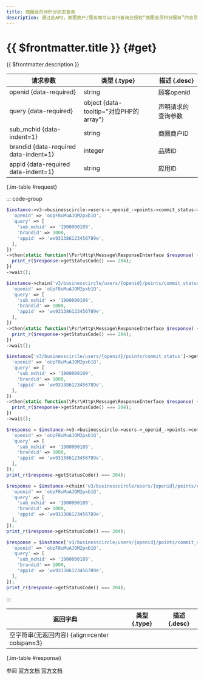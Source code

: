 ```yaml
---
title: 商圈会员待积分状态查询
description: 通过此API，商圈商户/服务商可以自行查询已授权“商圈会员积分服务”的会员用户当日在该商圈的待积分状态。
---
```


# {{ $frontmatter.title }} {#get}

{{ $frontmatter.description }}

| 请求参数 | 类型 {.type} | 描述 {.desc}
| --- | --- | ---
| openid {data-required} | string | 顾客openid
| query {data-required} | object {data-tooltip="对应PHP的array"} | 声明请求的查询参数
| sub_mchid {data-indent=1} | string | 商圈商户ID
| brandid {data-required data-indent=1} | integer | 品牌ID
| appid {data-required data-indent=1} | string | 应用ID

{.im-table #request}

::: code-group

```php [异步纯链式]
$instance->v3->businesscircle->users->_openid_->points->commit_status->getAsync([
  'openid' => 'oUpF8uMuAJOM2pxb1Q',
  'query' => [
    'sub_mchid' => '1900000109',
    'brandid' => 1000,
    'appid' => 'wx931386123456789e',
  ],
])
->then(static function(\Psr\Http\Message\ResponseInterface $response) {
  print_r($response->getStatusCode() === 204);
})
->wait();
```

```php [异步声明式]
$instance->chain('v3/businesscircle/users/{openid}/points/commit_status')->getAsync([
  'openid' => 'oUpF8uMuAJOM2pxb1Q',
  'query' => [
    'sub_mchid' => '1900000109',
    'brandid' => 1000,
    'appid' => 'wx931386123456789e',
  ],
])
->then(static function(\Psr\Http\Message\ResponseInterface $response) {
  print_r($response->getStatusCode() === 204);
})
->wait();
```

```php [异步属性式]
$instance['v3/businesscircle/users/{openid}/points/commit_status']->getAsync([
  'openid' => 'oUpF8uMuAJOM2pxb1Q',
  'query' => [
    'sub_mchid' => '1900000109',
    'brandid' => 1000,
    'appid' => 'wx931386123456789e',
  ],
])
->then(static function(\Psr\Http\Message\ResponseInterface $response) {
  print_r($response->getStatusCode() === 204);
})
->wait();
```

```php [同步纯链式]
$response = $instance->v3->businesscircle->users->_openid_->points->commit_status->get([
  'openid' => 'oUpF8uMuAJOM2pxb1Q',
  'query' => [
    'sub_mchid' => '1900000109',
    'brandid' => 1000,
    'appid' => 'wx931386123456789e',
  ],
]);
print_r($response->getStatusCode() === 204);
```

```php [同步声明式]
$response = $instance->chain('v3/businesscircle/users/{openid}/points/commit_status')->get([
  'openid' => 'oUpF8uMuAJOM2pxb1Q',
  'query' => [
    'sub_mchid' => '1900000109',
    'brandid' => 1000,
    'appid' => 'wx931386123456789e',
  ],
]);
print_r($response->getStatusCode() === 204);
```

```php [同步属性式]
$response = $instance['v3/businesscircle/users/{openid}/points/commit_status']->get([
  'openid' => 'oUpF8uMuAJOM2pxb1Q',
  'query' => [
    'sub_mchid' => '1900000109',
    'brandid' => 1000,
    'appid' => 'wx931386123456789e',
  ],
]);
print_r($response->getStatusCode() === 204);
```

:::

| 返回字典 | 类型 {.type} | 描述 {.desc}
| --- | --- | ---
| 空字符串(无返回内容) {align=center colspan=3}

{.im-table #response}

参阅 [官方文档](https://pay.weixin.qq.com/docs/merchant/apis/smart-business-circle/points/get-points-commit-status.html) [官方文档](https://pay.weixin.qq.com/docs/partner/apis/smart-business-circle/points/get-points-commit-status.html)
